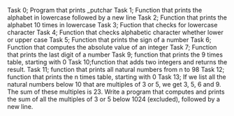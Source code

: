 Task 0; Program that prints _putchar
Task 1; Function that prints the alphabet in lowercase followed by a new line
Task 2; Function that prints the alphabet 10 times in lowercase
Task 3; Fuction that checks for lowercase character
Task 4; Function that checks alphabetic character whether lower or upper case
Task 5; Function that prints the sign of a number
Task 6; Function that computes the absolute value of an integer
Task 7; Function that prints the last digit of a number
Task 9; function that prints the 9 times table, starting with 0
Task 10;function that adds two integers and returns the result.
Task 11;  function that prints all natural numbers from n to 98
Task 12; function that prints the n times table, starting with 0
Task 13; If we list all the natural numbers below 10 that are multiples of 3 or 5, we get 3, 5, 6 and 9. The sum of these multiples is 23. Write a program that computes and prints the sum of all the multiples of 3 or 5 below 1024 (excluded), followed by a new line.
